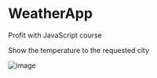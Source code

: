 # WeatherApp
Profit with JavaScript course

Show the temperature to the  requested city


![image](https://user-images.githubusercontent.com/56975146/113774058-c9fe3980-96f4-11eb-923b-f4a43fddb89c.png)
